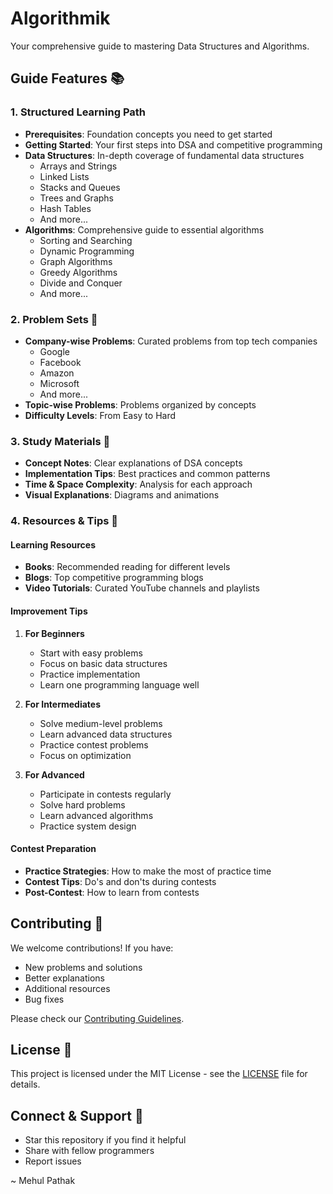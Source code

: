 # Algorithmik

Your comprehensive guide to mastering Data Structures and Algorithms.

## Guide Features 📚

### 1. Structured Learning Path
- **Prerequisites**: Foundation concepts you need to get started
- **Getting Started**: Your first steps into DSA and competitive programming
- **Data Structures**: In-depth coverage of fundamental data structures
  - Arrays and Strings
  - Linked Lists
  - Stacks and Queues
  - Trees and Graphs
  - Hash Tables
  - And more...
- **Algorithms**: Comprehensive guide to essential algorithms
  - Sorting and Searching
  - Dynamic Programming
  - Graph Algorithms
  - Greedy Algorithms
  - Divide and Conquer
  - And more...

### 2. Problem Sets 💪
- **Company-wise Problems**: Curated problems from top tech companies
  - Google
  - Facebook
  - Amazon
  - Microsoft
  - And more...
- **Topic-wise Problems**: Problems organized by concepts
- **Difficulty Levels**: From Easy to Hard

### 3. Study Materials 📝
- **Concept Notes**: Clear explanations of DSA concepts
- **Implementation Tips**: Best practices and common patterns
- **Time & Space Complexity**: Analysis for each approach
- **Visual Explanations**: Diagrams and animations

### 4. Resources & Tips 🚀

#### Learning Resources
- **Books**: Recommended reading for different levels
- **Blogs**: Top competitive programming blogs
- **Video Tutorials**: Curated YouTube channels and playlists

#### Improvement Tips
1. **For Beginners**
   - Start with easy problems
   - Focus on basic data structures
   - Practice implementation
   - Learn one programming language well

2. **For Intermediates**
   - Solve medium-level problems
   - Learn advanced data structures
   - Practice contest problems
   - Focus on optimization

3. **For Advanced**
   - Participate in contests regularly
   - Solve hard problems
   - Learn advanced algorithms
   - Practice system design

#### Contest Preparation
- **Practice Strategies**: How to make the most of practice time
- **Contest Tips**: Do's and don'ts during contests
- **Post-Contest**: How to learn from contests

## Contributing 🤝

We welcome contributions! If you have:
- New problems and solutions
- Better explanations
- Additional resources
- Bug fixes

Please check our [Contributing Guidelines](CONTRIBUTING.md).

## License 📄

This project is licensed under the MIT License - see the [LICENSE](LICENSE) file for details.

## Connect & Support 🌟

- Star this repository if you find it helpful
- Share with fellow programmers
- Report issues

~ Mehul Pathak